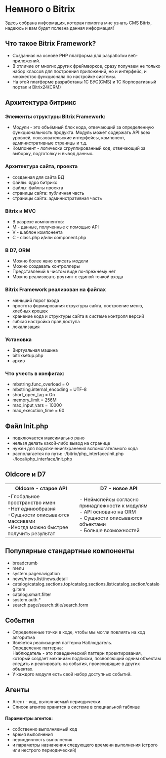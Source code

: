 # Немного о Bitrix 

Здесь собрана информация, которая помогла мне узнать CMS Bitrix, надеюсь и вам будет полезна данная информация!

## Что такое Bitrix Framework?
- Созданная на основе PHP платформа для разработки веб-приложений.
- В отличие от многих других фреймворков, сразу получаем не только набор классов для построения приложений, но и интерфейс, и множество функционала по настройке системы.
- На этой платформе разработаны 1С БУС(CMS) и 1С Корпоративный портал и Bitrix24(CRM)

## Архитектура битрикс

### Элементы структуры Bitrix Framework:
- Модули - это объёмный блок кода, отвечающий за определенную функциональность продукта. Модуль может содержать API всех уровней, пользовательские интерфейсы, компонент, административные страницы и т.д.
- Компонент - логически сгруппированный код, отвечающий за выборку, подготовку и вывод данных.

### Архитектура сайта, проекта
- созданная для сайта БД
- файлы: ядро битрикс
- файлы: файллы проекта
- страницы сайта: публичная часть
- страницы сайта: административная часть

### Bitrix и MVC
- В разрезе компонентов:
- M - данные, полученные с помощью API
- V - шаблон компонента
- C - class.php и/или component.php

### В D7, ORM
- Можно более явно описать модели
- Можно создавать контроллеры
- Представлений в чистом виде по-прежнему нет
- Можно реализовать роутинг с единой точкой входа

### Bitrix Framework реализован на файлах
- меньший порог входа
- простота формирования структуры сайта, построение меню, хлебных крошек
- хранение кода и структуры сайта в системе контроля версий
- гибкая настройка прав доступа
- локализация

### Установка
- Виртуальная машина
- bitrixsetup.php
- архив

### Что учесть в конфигах:

- mbstring.func_overload = 0
- mbstring.internal_encoding = UTF-8
- short_open_tag = On
- memory_limit = 256М
- max_input_vars = 10000
- max_execution_time = 60

## Файл Init.php
- подключается максимально рано
- нельзя делать какой-либо вывод на странице
- нужен для подключения/хранения вспомогательного кода
- располагается по пути: 
-/bitrix/php_interface/init.php
-/local/php_interface/init.php

## Oldcore и D7
<table>
    <tr>
        <th>Oldcore - старое API</th>
        <th>D7 - новое API</th>
    </tr>
    <tr>
<td>
        -Глобальное пространство имен</br>
        -Нет единообразия</br>
        -Сущности описываются массивами</br>
        -Иногда можно быстрее получить результат
</td>
        <td>
                - Неймспейсы согласно принадлежности к модулям</br>
                - API основано на ОRM</br>
                - Сущности описываются объектами</br>
                - Больше возможностей
        </td>
    </tr>
</table>

## Популярные стандартные компоненты
- breadcrumb
- menu
- system.pagenavigation
- news/news.list/news.detail
- catalog/catalog.sections.top/catalog.sections.list/catalog.section/catalog.item
- catalog.smart.filter
- system.auth.*
- search.page/search.title/search.form

## События
- Определенные точки в коде, чтобы мы могли повлиять на ход алгоритма
- Является реализацией паттерна Наблюдатель.</br>
Определение паттерна:</br>
Наблюдатель - это поведенческий паттерн проектирования, который создает механизм подписки, позволяющий одним объектам следить и реагировать на события, происходящие в других объектах.
- У каждого модуля есть свой набор доступных событий. 

## Агенты
- Агент - код, выполняемый периодически.
- Список агентов хранится в системе в специальной таблице
#### Параментры агентов:
- собственно выполняемый код
- время выполнения
- периодичность выполнения
- и параметры назначения следующего времени выполнения (строго или нестрого периодический)
